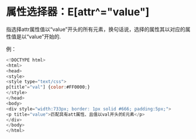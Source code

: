 # 属性选择器：E[attr^="value"]

指选择attr属性值以“value”开头的所有元素，换句话说，选择的属性其以对应的属性值是以“value”开始的.

例：

```javascript
<!DOCTYPE html>
<html>
<head>
<style>
<style type="text/css">
p[title^="val"] {color:#FF0000;}
</style>
</head>
<body>
<div style="width:733px; border: 1px solid #666; padding:5px;">
<p title="value">匹配具有att属性、且值以val开头的E元素</p>
</div>
</body>
</html>
```